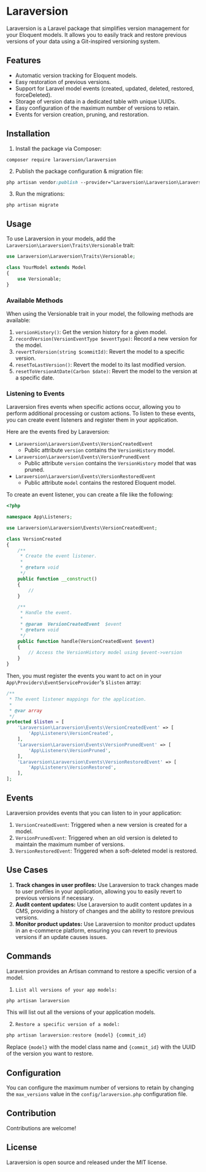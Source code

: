 Laraversion
=======

Laraversion is a Laravel package that simplifies version management for your Eloquent models. It allows you to easily track and restore previous versions of your data using a Git-inspired versioning system.

Features
--------

* Automatic version tracking for Eloquent models.
* Easy restoration of previous versions.
* Support for Laravel model events (created, updated, deleted, restored, forceDeleted).
* Storage of version data in a dedicated table with unique UUIDs.
* Easy configuration of the maximum number of versions to retain.
* Events for version creation, pruning, and restoration.

Installation
------------

1. Install the package via Composer:
```
composer require laraversion/laraversion
```
2. Publish the package configuration & migration file:
```css
php artisan vendor:publish --provider="Laraversion\Laraversion\LaraversionServiceProvider"
```
3. Run the migrations:
```
php artisan migrate
```
Usage
-----

To use Laraversion in your models, add the `Laraversion\Laraversion\Traits\Versionable` trait:
```php
use Laraversion\Laraversion\Traits\Versionable;

class YourModel extends Model
{
    use Versionable;
}
```
### Available Methods

When using the Versionable trait in your model, the following methods are available:

1. `versionHistory()`: Get the version history for a given model.
2. `recordVersion(VersionEventType $eventType)`: Record a new version for the model.
3. `revertToVersion(string $commitId)`: Revert the model to a specific version.
4. `resetToLastVersion()`: Revert the model to its last modified version.
5. `resetToVersionAtDate(Carbon $date)`: Revert the model to the version at a specific date.

### Listening to Events

Laraversion fires events when specific actions occur, allowing you to perform additional processing or custom actions. To listen to these events, you can create event listeners and register them in your application.

Here are the events fired by Laraversion:

- `Laraversion\Laraversion\Events\VersionCreatedEvent`
  - Public attribute `version` contains the `VersionHistory` model.
- `Laraversion\Laraversion\Events\VersionPrunedEvent`
  - Public attribute `version` contains the `VersionHistory` model that was pruned.
- `Laraversion\Laraversion\Events\VersionRestoredEvent`
  - Public attribute `model` contains the restored Eloquent model.

To create an event listener, you can create a file like the following:
```php
<?php

namespace App\Listeners;

use Laraversion\Laraversion\Events\VersionCreatedEvent;

class VersionCreated
{
    /**
     * Create the event listener.
     *
     * @return void
     */
    public function __construct()
    {
        //
    }

    /**
     * Handle the event.
     *
     * @param  VersionCreatedEvent  $event
     * @return void
     */
    public function handle(VersionCreatedEvent $event)
    {
        // Access the VersionHistory model using $event->version
    }
}
```
Then, you must register the events you want to act on in your `App\Providers\EventServiceProvider`'s `$listen` array:
```php
/**
 * The event listener mappings for the application.
 *
 * @var array
 */
protected $listen = [
    'Laraversion\Laraversion\Events\VersionCreatedEvent' => [
        'App\Listeners\VersionCreated',
    ],
    'Laraversion\Laraversion\Events\VersionPrunedEvent' => [
        'App\Listeners\VersionPruned',
    ],
    'Laraversion\Laraversion\Events\VersionRestoredEvent' => [
        'App\Listeners\VersionRestored',
    ],
];
```
Events
------

Laraversion provides events that you can listen to in your application:

1. `VersionCreatedEvent`: Triggered when a new version is created for a model.
2. `VersionPrunedEvent`: Triggered when an old version is deleted to maintain the maximum number of versions.
3. `VersionRestoredEvent`: Triggered when a soft-deleted model is restored.

Use Cases
---------

1. **Track changes in user profiles:** Use Laraversion to track changes made to user profiles in your application, allowing you to easily revert to previous versions if necessary.
2. **Audit content updates:** Use Laraversion to audit content updates in a CMS, providing a history of changes and the ability to restore previous versions.
3. **Monitor product updates:** Use Laraversion to monitor product updates in an e-commerce platform, ensuring you can revert to previous versions if an update causes issues.

Commands
--------

Laraversion provides an Artisan command to restore a specific version of a model.

1. `List all versions of your app models:`
```javascript
php artisan laraversion
```
This will list out all the versions of your application models.

2. `Restore a specific version of a model:`
```javascript
php artisan laraversion:restore {model} {commit_id}
```
Replace `{model}` with the model class name and `{commit_id}` with the UUID of the version you want to restore.

Configuration
-------------

You can configure the maximum number of versions to retain by changing the `max_versions` value in the `config/laraversion.php` configuration file.

Contribution
------------

Contributions are welcome!

License
-------

Laraversion is open source and released under the MIT license.
